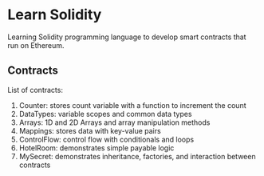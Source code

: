 # Learn Solidity

Learning Solidity programming language to develop smart contracts that run on Ethereum.

## Contracts

List of contracts:

1. Counter: stores count variable with a function to increment the count
1. DataTypes: variable scopes and common data types
1. Arrays: 1D and 2D Arrays and array manipulation methods
1. Mappings: stores data with key-value pairs
1. ControlFlow: control flow with conditionals and loops
1. HotelRoom: demonstrates simple payable logic
1. MySecret: demonstrates inheritance, factories, and interaction between contracts
